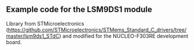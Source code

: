 ## Example code for the LSM9DS1 module

Library from STMicroelectronics (https://github.com/STMicroelectronics/STMems_Standard_C_drivers/tree/master/lsm9ds1_STdC) and modified for the NUCLEO-F303RE development board.